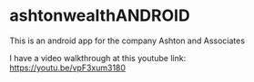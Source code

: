 # ashtonwealthANDROID
This is an android app for the company Ashton and Associates

I have a video walkthrough at this youtube link: 
https://youtu.be/vpF3xum3180
